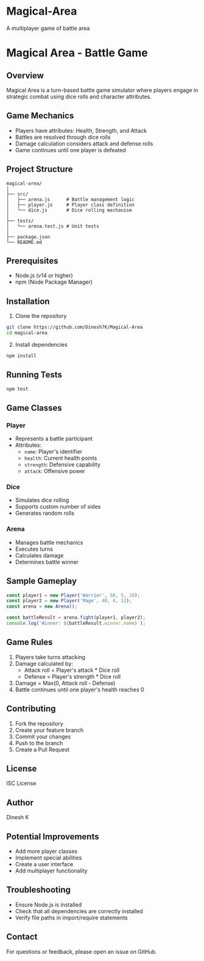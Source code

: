 # Magical-Area
A multiplayer game of battle area
# Magical Area - Battle Game

## Overview
Magical Area is a turn-based battle game simulator where players engage in strategic combat using dice rolls and character attributes.

## Game Mechanics
- Players have attributes: Health, Strength, and Attack
- Battles are resolved through dice rolls
- Damage calculation considers attack and defense rolls
- Game continues until one player is defeated

## Project Structure
```
magical-area/
│
├── src/
│   ├── arena.js      # Battle management logic
│   ├── player.js     # Player class definition
│   └── dice.js       # Dice rolling mechanism
│
├── tests/
│   └── arena.test.js # Unit tests
│
├── package.json
└── README.md
```

## Prerequisites
- Node.js (v14 or higher)
- npm (Node Package Manager)

## Installation
1. Clone the repository
```bash
git clone https://github.com/Dinesh7K/Magical-Area
cd magical-area
```

2. Install dependencies
```bash
npm install
```

## Running Tests
```bash
npm test
```

## Game Classes

### Player
- Represents a battle participant
- Attributes:
  * `name`: Player's identifier
  * `health`: Current health points
  * `strength`: Defensive capability
  * `attack`: Offensive power

### Dice
- Simulates dice rolling
- Supports custom number of sides
- Generates random rolls

### Arena
- Manages battle mechanics
- Executes turns
- Calculates damage
- Determines battle winner

## Sample Gameplay
```javascript
const player1 = new Player('Warrior', 50, 5, 10);
const player2 = new Player('Mage', 40, 4, 12);
const arena = new Arena();

const battleResult = arena.fight(player1, player2);
console.log(`Winner: ${battleResult.winner.name}`);
```

## Game Rules
1. Players take turns attacking
2. Damage calculated by: 
   - Attack roll = Player's attack * Dice roll
   - Defense = Player's strength * Dice roll
3. Damage = Max(0, Attack roll - Defense)
4. Battle continues until one player's health reaches 0

## Contributing
1. Fork the repository
2. Create your feature branch
3. Commit your changes
4. Push to the branch
5. Create a Pull Request

## License
ISC License

## Author
Dinesh K

## Potential Improvements
- Add more player classes
- Implement special abilities
- Create a user interface
- Add multiplayer functionality

## Troubleshooting
- Ensure Node.js is installed
- Check that all dependencies are correctly installed
- Verify file paths in import/require statements

## Contact
For questions or feedback, please open an issue on GitHub.
```
